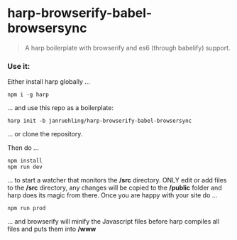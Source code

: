 # harp-browserify-babel-browsersync

> A harp boilerplate with browserify and es6 (through babelify) support.

### Use it:

Either install harp globally ...

```
npm i -g harp
```
... and use this repo as a boilerplate:

```
harp init -b janruehling/harp-browserify-babel-browsersync
```

... or clone the repository.

Then do ...

```
npm install
npm run dev
```

... to start a watcher that monitors the **/src** directory.
ONLY edit or add files to the **/src** directory, any changes will be copied to the **/public** folder and harp does its magic from there.
Once you are happy with your site do ...

```
npm run prod
```

... and browserify will minify the Javascript files before harp compiles all files and puts them into **/www**
